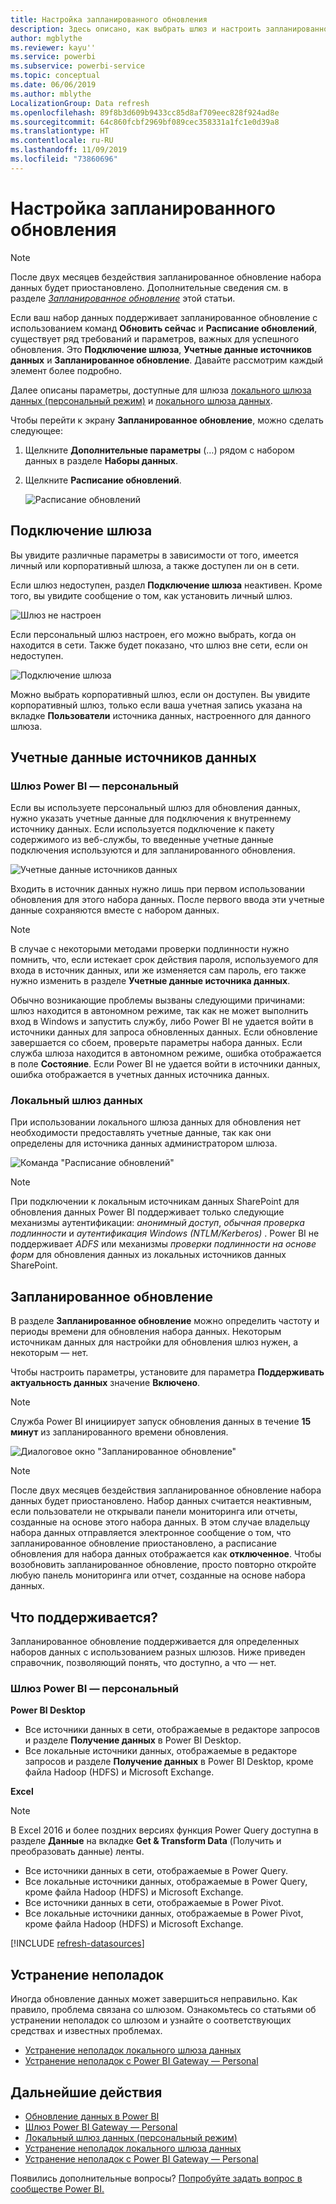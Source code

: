 ```yaml
---
title: Настройка запланированного обновления
description: Здесь описано, как выбрать шлюз и настроить запланированное обновление.
author: mgblythe
ms.reviewer: kayu''
ms.service: powerbi
ms.subservice: powerbi-service
ms.topic: conceptual
ms.date: 06/06/2019
ms.author: mblythe
LocalizationGroup: Data refresh
ms.openlocfilehash: 89f8b3d609b9433cc85d8af709eec828f924ad8e
ms.sourcegitcommit: 64c860fcbf2969bf089cec358331a1fc1e0d39a8
ms.translationtype: HT
ms.contentlocale: ru-RU
ms.lasthandoff: 11/09/2019
ms.locfileid: "73860696"
---
```

# <a name="configure-scheduled-refresh"></a>Настройка запланированного обновления

>[!NOTE]
>После двух месяцев бездействия запланированное обновление набора данных будет приостановлено. Дополнительные сведения см. в разделе [*Запланированное обновление*](#scheduled-refresh) этой статьи.
>
>

Если ваш набор данных поддерживает запланированное обновление с использованием команд **Обновить сейчас** и **Расписание обновлений**, существует ряд требований и параметров, важных для успешного обновления. Это **Подключение шлюза**, **Учетные данные источников данных** и **Запланированное обновление**. Давайте рассмотрим каждый элемент более подробно.

Далее описаны параметры, доступные для шлюза [локального шлюза данных (персональный режим)](service-gateway-personal-mode.md) и [локального шлюза данных](service-gateway-onprem.md).

Чтобы перейти к экрану **Запланированное обновление**, можно сделать следующее:

1. Щелкните **Дополнительные параметры** (…) рядом с набором данных в разделе **Наборы данных**.
2. Щелкните **Расписание обновлений**.

    ![Расписание обновлений](media/refresh-scheduled-refresh/dataset-menu.png)

## <a name="gateway-connection"></a>Подключение шлюза
Вы увидите различные параметры в зависимости от того, имеется личный или корпоративный шлюза, а также доступен ли он в сети.

Если шлюз недоступен, раздел **Подключение шлюза** неактивен. Кроме того, вы увидите сообщение о том, как установить личный шлюз.

![Шлюз не настроен](media/refresh-scheduled-refresh/gateway-not-configured.png)

Если персональный шлюз настроен, его можно выбрать, когда он находится в сети. Также будет показано, что шлюз вне сети, если он недоступен.

![Подключение шлюза](media/refresh-scheduled-refresh/gateway-connection.png)

Можно выбрать корпоративный шлюз, если он доступен. Вы увидите корпоративный шлюз, только если ваша учетная запись указана на вкладке **Пользователи** источника данных, настроенного для данного шлюза.

## <a name="data-source-credentials"></a>Учетные данные источников данных
### <a name="power-bi-gateway---personal"></a>Шлюз Power BI — персональный
Если вы используете персональный шлюз для обновления данных, нужно указать учетные данные для подключения к внутреннему источнику данных. Если используется подключение к пакету содержимого из веб-службы, то введенные учетные данные подключения используются и для запланированного обновления.

![Учетные данные источников данных](media/refresh-scheduled-refresh/data-source-credentials-pgw.png)

Входить в источник данных нужно лишь при первом использовании обновления для этого набора данных. После первого ввода эти учетные данные сохраняются вместе с набором данных.

> [!NOTE]
> В случае с некоторыми методами проверки подлинности нужно помнить, что, если истекает срок действия пароля, используемого для входа в источник данных, или же изменяется сам пароль, его также нужно изменить в разделе **Учетные данные источника данных**.
>
>

Обычно возникающие проблемы вызваны следующими причинами: шлюз находится в автономном режиме, так как не может выполнить вход в Windows и запустить службу, либо Power BI не удается войти в источники данных для запроса обновленных данных. Если обновление завершается со сбоем, проверьте параметры набора данных. Если служба шлюза находится в автономном режиме, ошибка отображается в поле **Состояние**. Если Power BI не удается войти в источники данных, ошибка отображается в учетных данных источника данных.

### <a name="on-premises-data-gateway"></a>Локальный шлюз данных
При использовании локального шлюза данных для обновления нет необходимости предоставлять учетные данные, так как они определены для источника данных администратором шлюза.

![Команда "Расписание обновлений"](media/refresh-scheduled-refresh/data-source-credentials-egw.png)

> [!NOTE]
> При подключении к локальным источникам данных SharePoint для обновления данных Power BI поддерживает только следующие механизмы аутентификации: *анонимный доступ*, *обычная проверка подлинности* и *аутентификация Windows (NTLM/Kerberos)* . Power BI не поддерживает *ADFS* или механизмы *проверки подлинности на основе форм* для обновления данных из локальных источников данных SharePoint.
>
>

## <a name="scheduled-refresh"></a>Запланированное обновление
В разделе **Запланированное обновление** можно определить частоту и периоды времени для обновления набора данных. Некоторым источникам данных для настройки для обновления шлюз нужен, а некоторым — нет.

Чтобы настроить параметры, установите для параметра **Поддерживать актуальность данных** значение **Включено**.

> [!NOTE]
> Служба Power BI инициирует запуск обновления данных в течение **15 минут** из запланированного времени обновления.
>
>

![Диалоговое окно "Запланированное обновление"](media/refresh-scheduled-refresh/scheduled-refresh.png)

> [!NOTE]
> После двух месяцев бездействия запланированное обновление набора данных будет приостановлено. Набор данных считается неактивным, если пользователи не открывали панели мониторинга или отчеты, созданные на основе этого набора данных. В этом случае владельцу набора данных отправляется электронное сообщение о том, что запланированное обновление приостановлено, а расписание обновления для набора данных отображается как **отключенное**. Чтобы возобновить запланированное обновление, просто повторно откройте любую панель мониторинга или отчет, созданные на основе набора данных.
>
>

## <a name="whats-supported"></a>Что поддерживается?
Запланированное обновление поддерживается для определенных наборов данных с использованием разных шлюзов. Ниже приведен справочник, позволяющий понять, что доступно, а что — нет.

### <a name="power-bi-gateway---personal"></a>Шлюз Power BI — персональный
**Power BI Desktop**

* Все источники данных в сети, отображаемые в редакторе запросов и разделе **Получение данных** в Power BI Desktop.
* Все локальные источники данных, отображаемые в редакторе запросов и разделе **Получение данных** в Power BI Desktop, кроме файла Hadoop (HDFS) и Microsoft Exchange.

**Excel**

> [!NOTE]
> В Excel 2016 и более поздних версиях функция Power Query доступна в разделе **Данные** на вкладке **Get & Transform Data** (Получить и преобразовать данные) ленты.
>
>

* Все источники данных в сети, отображаемые в Power Query.
* Все локальные источники данных, отображаемые в Power Query, кроме файла Hadoop (HDFS) и Microsoft Exchange.
* Все источники данных в сети, отображаемые в Power Pivot.
* Все локальные источники данных, отображаемые в Power Pivot, кроме файла Hadoop (HDFS) и Microsoft Exchange.

<!-- Refresh Data sources-->
[!INCLUDE [refresh-datasources](./includes/refresh-datasources.md)]

## <a name="troubleshooting"></a>Устранение неполадок
Иногда обновление данных может завершиться неправильно. Как правило, проблема связана со шлюзом. Ознакомьтесь со статьями об устранении неполадок со шлюзом и узнайте о соответствующих средствах и известных проблемах.

- [Устранение неполадок локального шлюза данных](service-gateway-onprem-tshoot.md)
- [Устранение неполадок с Power BI Gateway — Personal](service-admin-troubleshooting-power-bi-personal-gateway.md)

## <a name="next-steps"></a>Дальнейшие действия
- [Обновление данных в Power BI](refresh-data.md)  
- [Шлюз Power BI Gateway — Personal](service-gateway-personal-mode.md)  
- [Локальный шлюз данных (персональный режим)](service-gateway-onprem.md)  
- [Устранение неполадок локального шлюза данных](service-gateway-onprem-tshoot.md)  
- [Устранение неполадок с Power BI Gateway — Personal](service-admin-troubleshooting-power-bi-personal-gateway.md)  

Появились дополнительные вопросы? [Попробуйте задать вопрос в сообществе Power BI.](https://community.powerbi.com/)

